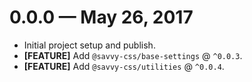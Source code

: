 # 0.0.0 &mdash; May 26, 2017

- Initial project setup and publish.
- **[FEATURE]** Add `@savvy-css/base-settings` @ `^0.0.3`.
- **[FEATURE]** Add `@savvy-css/utilities` @ `^0.0.4`.
